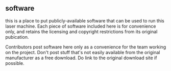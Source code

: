 ## software
this is a place to put publicly-available software that can be used to run this laser machine.
Each piece of software included here is for convenience only, and retains the licensing and copyright restrictions from its original pubication.

Contributors post software here only as a convenience for the team working on the project.
Don't post stuff that's not easily available from the original manufacturer as a free download.
Do link to the original download site if possible.

